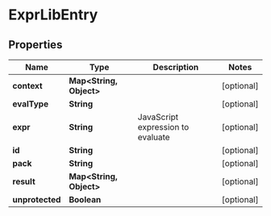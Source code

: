 # ExprLibEntry

## Properties
Name | Type | Description | Notes
------------ | ------------- | ------------- | -------------
**context** | **Map&lt;String, Object&gt;** |  |  [optional]
**evalType** | **String** |  |  [optional]
**expr** | **String** | JavaScript expression to evaluate |  [optional]
**id** | **String** |  |  [optional]
**pack** | **String** |  |  [optional]
**result** | **Map&lt;String, Object&gt;** |  |  [optional]
**unprotected** | **Boolean** |  |  [optional]
